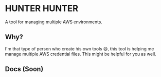 # HUNTER HUNTER
A tool for managing multiple AWS environments.

## Why?
I'm that type of person who create his own tools :smile:, this tool is helping me manage multiple AWS credential files. This might be helpful for you as well.

## Docs (Soon) 
